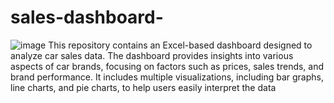 # sales-dashboard-
![image](https://github.com/user-attachments/assets/60fd0e89-5583-4269-ac64-c404c44e5f2e)
This repository contains an Excel-based dashboard designed to analyze car sales data. The dashboard provides insights into various aspects of car brands, focusing on factors such as prices, sales trends, and brand performance. It includes multiple visualizations, including bar graphs, line charts, and pie charts, to help users easily interpret the data
